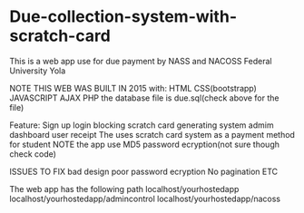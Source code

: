 # Due-collection-system-with-scratch-card
This is a web app use for due payment by NASS and NACOSS Federal University Yola

NOTE
THIS WEB WAS BUILT IN 2015 with:
HTML
CSS(bootstrapp)
JAVASCRIPT
AJAX
PHP
the database file is due.sql(check above for the file)

Feature:
Sign up
login
blocking
scratch card generating system
admim dashboard
user receipt 
The uses scratch card system as a payment method for student
NOTE
the app use MD5 password ecryption(not sure though check code)

ISSUES TO FIX
bad design
poor password ecryption
No pagination
ETC

The web app has the following path
localhost/yourhostedapp
localhost/yourhostedapp/admincontrol
localhost/yourhostedapp/nacoss





